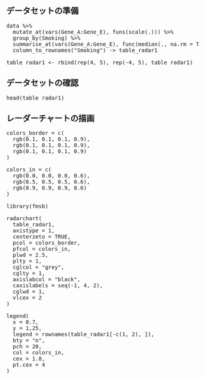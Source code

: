 ## データセットの準備

<pre class="file" data-target="clipboard">
data %>%
  mutate_at(vars(Gene_A:Gene_E), funs(scale(.))) %>%
  group_by(Smoking) %>%
  summarise_at(vars(Gene_A:Gene_E), func(median(., na.rm = TRUE))) %>%
  column_to_rownames("Smoking") -> table_radar1

table_radar1 <- rbind(rep(4, 5), rep(-4, 5), table_radar1)
</pre>

## データセットの確認

<pre class="file" data-target="clipboard">
head(table_radar1)
</pre>

## レーダーチャートの描画

<pre class="file" data-target="clipboard">
colors_border = c(
  rgb(0.1, 0.1, 0.1, 0.9),
  rgb(0.1, 0.1, 0.1, 0.9),
  rgb(0.1, 0.1, 0.1, 0.9)
)

colors_in = c(
  rgb(0.0, 0.0, 0.0, 0.6),
  rgb(0.5, 0.5, 0.5, 0.6),
  rgb(0.9, 0.9, 0.9, 0.6)
)

library(fmsb)

radarchart(
  table_radar1,
  axistype = 1,
  centerzeto = TRUE,
  pcol = colors_border,
  pfcol = colors_in,
  plwd = 2.5,
  plty = 1,
  cglcol = "grey",
  cglty = 1,
  axislabcol = "black",
  caxislabels = seq(-1, 4, 2),
  cglwd = 1,
  vlcex = 2
)

legend(
  x = 0.7,
  y = 1,25,
  legend = rownames(table_radar1[-c(1, 2), ]),
  bty = "n",
  pch = 20,
  col = colors_in,
  cex = 1.8,
  pt.cex = 4
)

</pre>
